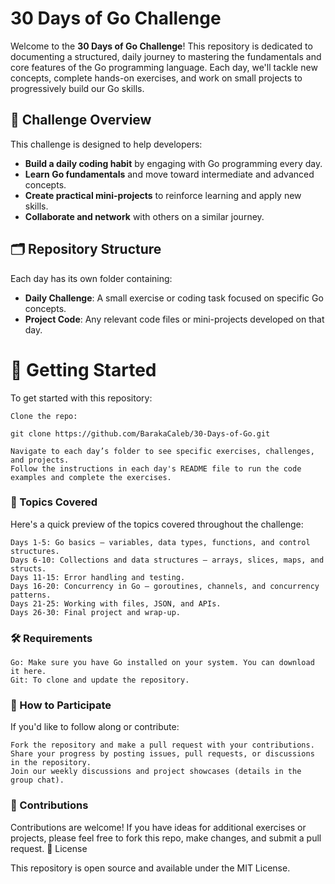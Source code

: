 # 30 Days of Go Challenge

Welcome to the **30 Days of Go Challenge**! This repository is dedicated to documenting a structured, daily journey to mastering the fundamentals and core features of the Go programming language. Each day, we'll tackle new concepts, complete hands-on exercises, and work on small projects to progressively build our Go skills.

## 📅 Challenge Overview

This challenge is designed to help developers:
- **Build a daily coding habit** by engaging with Go programming every day.
- **Learn Go fundamentals** and move toward intermediate and advanced concepts.
- **Create practical mini-projects** to reinforce learning and apply new skills.
- **Collaborate and network** with others on a similar journey.

## 🗂 Repository Structure

Each day has its own folder containing:
- **Daily Challenge**: A small exercise or coding task focused on specific Go concepts.
- **Project Code**: Any relevant code files or mini-projects developed on that day.

# 🚀 Getting Started

To get started with this repository:

    Clone the repo:

    git clone https://github.com/BarakaCaleb/30-Days-of-Go.git

    Navigate to each day’s folder to see specific exercises, challenges, and projects.
    Follow the instructions in each day's README file to run the code examples and complete the exercises.

### 🧠 Topics Covered

Here's a quick preview of the topics covered throughout the challenge:

    Days 1-5: Go basics — variables, data types, functions, and control structures.
    Days 6-10: Collections and data structures — arrays, slices, maps, and structs.
    Days 11-15: Error handling and testing.
    Days 16-20: Concurrency in Go — goroutines, channels, and concurrency patterns.
    Days 21-25: Working with files, JSON, and APIs.
    Days 26-30: Final project and wrap-up.

### 🛠 Requirements

    Go: Make sure you have Go installed on your system. You can download it here.
    Git: To clone and update the repository.

### 📌 How to Participate

If you'd like to follow along or contribute:

    Fork the repository and make a pull request with your contributions.
    Share your progress by posting issues, pull requests, or discussions in the repository.
    Join our weekly discussions and project showcases (details in the group chat).

### 🤝 Contributions

Contributions are welcome! If you have ideas for additional exercises or projects, please feel free to fork this repo, make changes, and submit a pull request.
📝 License

This repository is open source and available under the MIT License.
